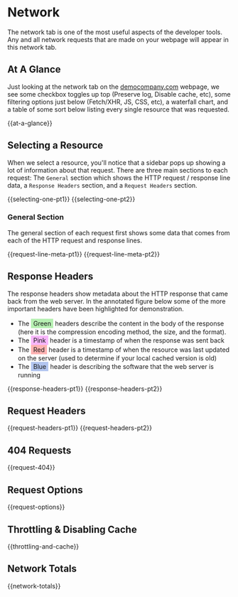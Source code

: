 # Network

The network tab is one of the most useful aspects of the developer tools. Any and all network requests that are made on your webpage will appear in this network tab.

## At A Glance

Just looking at the network tab on the [democompany.com](https://democompany.com) webpage, we see some checkbox toggles up top (Preserve log, Disable cache, etc), some filtering options just below (Fetch/XHR, JS, CSS, etc), a waterfall chart, and a table of some sort below listing every single resource that was requested.

{{at-a-glance}}

## Selecting a Resource

When we select a resource, you'll notice that a sidebar pops up showing a lot of information about that request. There are three main sections to each request: The `General` section which shows the HTTP request / response line data, a `Response Headers` section, and a `Request Headers` section.

{{selecting-one-pt1}}
{{selecting-one-pt2}}

### General Section

The general section of each request first shows some data that comes from each of the HTTP request and response lines.

{{request-line-meta-pt1}}
{{request-line-meta-pt2}}

## Response Headers

The response headers show metadata about the HTTP response that came back from the web server. In the annotated figure below some of the more important headers have been highlighted for demonstration.

<ul>
  <li>The <span style="background-color:#b6f0b2;display:inline-block;padding:2px 5px;">Green</span> headers describe the content in the body of the response (here it is the compression encoding method, the size, and the format).</li>
  <li>The <span style="background-color:#f8b6fc;display:inline-block;padding:2px 5px;">Pink</span> header is a timestamp of when the response was sent back</li>
  <li>The <span style="background-color:#ffb2b2;display:inline-block;padding:2px 5px;">Red</span> header is a timestamp of when the resource was last updated on the server (used to determine if your local cached version is old)</li>
  <li>The <span style="background-color:#b2c5ef;display:inline-block;padding:2px 5px;">Blue</span> header is describing the software that the web server is running</li>
</ul>

{{response-headers-pt1}}
{{response-headers-pt2}}

## Request Headers

{{request-headers-pt1}}
{{request-headers-pt2}}

## 404 Requests

{{request-404}}

## Request Options

{{request-options}}

## Throttling & Disabling Cache

{{throttling-and-cache}}

## Network Totals

{{network-totals}}

